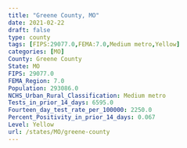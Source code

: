 ```yaml
---
title: "Greene County, MO"
date: 2021-02-22
draft: false
type: county
tags: [FIPS:29077.0,FEMA:7.0,Medium metro,Yellow]
categories: [MO]
County: Greene County
State: MO
FIPS: 29077.0
FEMA_Region: 7.0
Population: 293086.0
NCHS_Urban_Rural_Classification: Medium metro
Tests_in_prior_14_days: 6595.0
Fourteen_day_test_rate_per_100000: 2250.0
Percent_Positivity_in_prior_14_days: 0.067
Level: Yellow
url: /states/MO/greene-county
---
```




